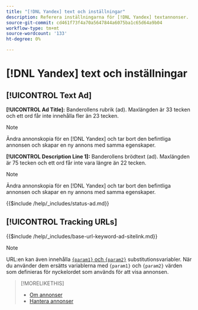 ```yaml
---
title: "[!DNL Yandex] text och inställningar"
description: Referera inställningarna för [!DNL Yandex] textannonser.
source-git-commit: cd461f73f4a70a5647844a6075ba1c65d64a9b04
workflow-type: tm+mt
source-wordcount: '133'
ht-degree: 0%

---
```


# [!DNL Yandex] text och inställningar

## [!UICONTROL Text Ad]

**[!UICONTROL Ad Title]:** Banderollens rubrik (ad). Maxlängden är 33 tecken och ett ord får inte innehålla fler än 23 tecken.

>[!NOTE]
>
>Ändra annonskopia för en [!DNL Yandex] och tar bort den befintliga annonsen och skapar en ny annons med samma egenskaper.

**[!UICONTROL Description Line 1]:** Banderollens brödtext (ad). Maxlängden är 75 tecken och ett ord får inte vara längre än 22 tecken.

>[!NOTE]
>
>Ändra annonskopia för en [!DNL Yandex] och tar bort den befintliga annonsen och skapar en ny annons med samma egenskaper.

<!-- **[!UICONTROL Status]:** -->

{{$include /help/_includes/status-ad.md}}

## [!UICONTROL Tracking URLs]

<!-- **[!UICONTROL Base URl]:** -->

{{$include /help/_includes/base-url-keyword-ad-sitelink.md}}

>[!NOTE]
>
>URL:en kan även innehålla [`{param1}` och `{param2}`](https://yandex.com/support/direct/statistics/url-tags.html) substitutionsvariabler. När du använder dem ersätts variablerna med `{param1}` och `{param2}` värden som definieras för nyckelordet som används för att visa annonsen.

>[!MORELIKETHIS]
>
>* [Om annonser](ad-about.md)
>* [Hantera annonser](ad-manage.md)

